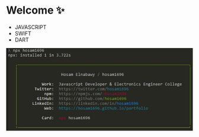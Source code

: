 # Welcome ✨

* JAVASCRIPT
* SWIFT
* DART

![](https://raw.githubusercontent.com/hosam1696/hosam1696/master/code.jpg)
